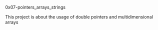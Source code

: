 0x07-pointers_arrays_strings

This project is about the usage of double pointers and multidimensional arrays
